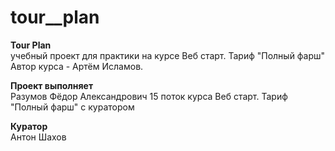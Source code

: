 # tour__plan

<b>Tour Plan</b> <br>
учебный проект для практики на курсе Веб старт. Тариф "Полный фарш" Автор курса - Артём Исламов.

<b>Проект выполняет </b> <br>
Разумов Фёдор Александрович 15 поток курса Веб старт. Тариф "Полный фарш" с куратором

<b>Куратор </b> <br>
Антон Шахов